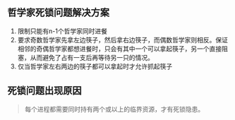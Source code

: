 


## 哲学家死锁问题解决方案
1. 限制只能有n-1个哲学家同时进餐
2. 要求奇数哲学家先拿左边筷子，然后拿右边筷子，而偶数哲学家则相反。保证相邻的奇偶哲学家都想进餐时，只会有其中一个可以拿起筷子，另一个直接阻塞，从而避免了占有一支后再等待另一只的情况。
3. 仅当哲学家左右两边的筷子都可以拿起时才允许抓起筷子

## 死锁问题出现原因
> 每个进程都需要同时持有两个或以上的临界资源，才有死锁隐患。
<!--stackedit_data:
eyJoaXN0b3J5IjpbLTE2NjM1MTcwMjddfQ==
-->